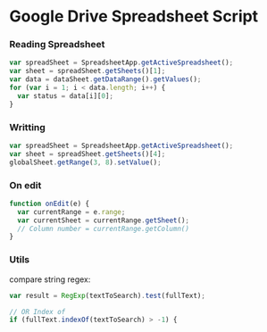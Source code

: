 # Google Drive Spreadsheet Script

### Reading Spreadsheet

```javascript
var spreadSheet = SpreadsheetApp.getActiveSpreadsheet();  
var sheet = spreadSheet.getSheets()[1];
var data = dataSheet.getDataRange().getValues();
for (var i = 1; i < data.length; i++) {
  var status = data[i][0];
}
```

### Writting

```javascript
var spreadSheet = SpreadsheetApp.getActiveSpreadsheet();  
var sheet = spreadSheet.getSheets()[4];
globalSheet.getRange(3, 8).setValue();
```

### On edit

```javascript
function onEdit(e) {
  var currentRange = e.range;
  var currentSheet = currentRange.getSheet();
  // Column number = currentRange.getColumn()
}
```

### Utils

compare string regex:
```javascript
var result = RegExp(textToSearch).test(fullText);

// OR Index of
if (fullText.indexOf(textToSearch) > -1) {
```
